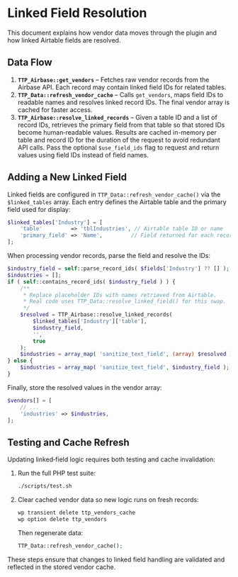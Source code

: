 # Linked Field Resolution

This document explains how vendor data moves through the plugin and how linked Airtable fields are resolved.

## Data Flow
1. **`TTP_Airbase::get_vendors`** – Fetches raw vendor records from the Airbase API. Each record may contain linked field IDs for related tables.
2. **`TTP_Data::refresh_vendor_cache`** – Calls `get_vendors`, maps field IDs to readable names and resolves linked record IDs. The final vendor array is cached for faster access.
3. **`TTP_Airbase::resolve_linked_records`** – Given a table ID and a list of record IDs, retrieves the primary field from that table so that stored IDs become human‑readable values. Results are cached in-memory per table and record ID for the duration of the request to avoid redundant API calls. Pass the optional `$use_field_ids` flag to request and return values using field IDs instead of field names.

## Adding a New Linked Field
Linked fields are configured in `TTP_Data::refresh_vendor_cache()` via the `$linked_tables` array. Each entry defines the Airtable table and the primary field used for display:

```php
$linked_tables['Industry'] = [
    'table'         => 'tblIndustries', // Airtable table ID or name
    'primary_field' => 'Name',         // Field returned for each record ID
];
```

When processing vendor records, parse the field and resolve the IDs:

```php
$industry_field = self::parse_record_ids( $fields['Industry'] ?? [] );
$industries = [];
if ( self::contains_record_ids( $industry_field ) ) {
    /**
     * Replace placeholder IDs with names retrieved from Airtable.
     * Real code uses TTP_Data::resolve_linked_field() for this swap.
     */
    $resolved = TTP_Airbase::resolve_linked_records(
        $linked_tables['Industry']['table'],
        $industry_field,
        '',
        true
    );
    $industries = array_map( 'sanitize_text_field', (array) $resolved );
} else {
    $industries = array_map( 'sanitize_text_field', $industry_field );
}
```

Finally, store the resolved values in the vendor array:

```php
$vendors[] = [
    // ...
    'industries' => $industries,
];
```

## Testing and Cache Refresh
Updating linked‑field logic requires both testing and cache invalidation:

1. Run the full PHP test suite:
   ```bash
   ./scripts/test.sh
   ```
2. Clear cached vendor data so new logic runs on fresh records:
   ```bash
   wp transient delete ttp_vendors_cache
   wp option delete ttp_vendors
   ```
   Then regenerate data:
   ```php
   TTP_Data::refresh_vendor_cache();
   ```

These steps ensure that changes to linked field handling are validated and reflected in the stored vendor cache.
